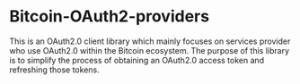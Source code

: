 # Bitcoin-OAuth2-providers
This is an OAuth2.0 client library which mainly focuses on services provider who use OAuth2.0 within the Bitcoin ecosystem. The purpose of this library is to simplify the process of obtaining an OAuth2.0 access token and refreshing those tokens.
